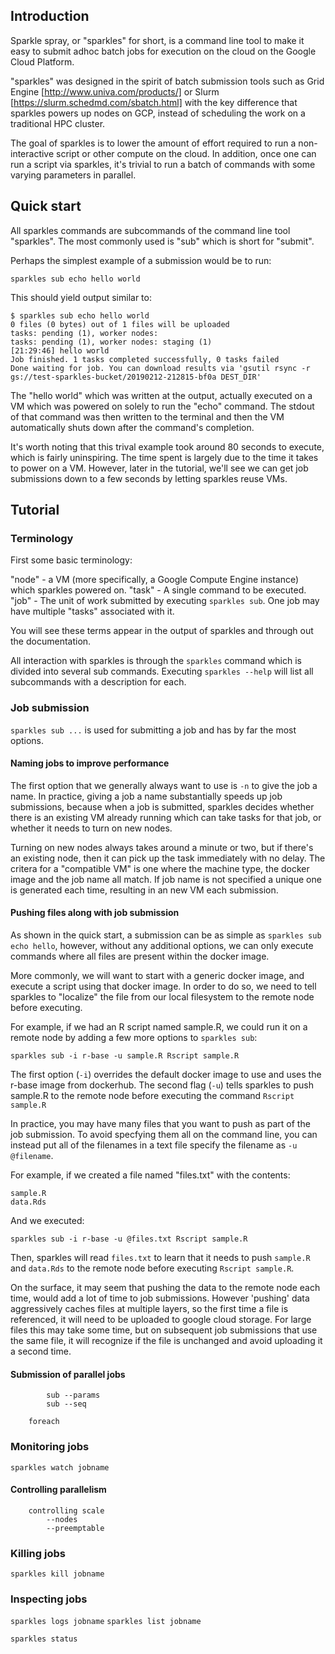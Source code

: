 ## Introduction

Sparkle spray, or "sparkles" for short, is a command line tool to make it easy to submit adhoc batch jobs for execution on the cloud on the Google Cloud Platform.

"sparkles" was designed in the spirit of batch submission tools such as Grid Engine [http://www.univa.com/products/] or Slurm [https://slurm.schedmd.com/sbatch.html] with the key difference that sparkles powers up nodes on GCP, instead of scheduling the work on a traditional HPC cluster.

The goal of sparkles is to lower the amount of effort required to run a non-interactive script or other compute on the cloud. In addition, once one can run a script via sparkles, it's trivial to run a batch of commands with some varying parameters in parallel.


## Quick start

All sparkles commands are subcommands of the command line tool "sparkles". The most commonly used is "sub" which is short for "submit".

Perhaps the simplest example of a submission would be to run:

```
sparkles sub echo hello world
```

This should yield output similar to:

```
$ sparkles sub echo hello world        
0 files (0 bytes) out of 1 files will be uploaded
tasks: pending (1), worker nodes:
tasks: pending (1), worker nodes: staging (1)
[21:29:46] hello world
Job finished. 1 tasks completed successfully, 0 tasks failed
Done waiting for job. You can download results via 'gsutil rsync -r gs://test-sparkles-bucket/20190212-212815-bf0a DEST_DIR'
```

The "hello world" which was written at the output, actually executed on a VM which was powered on solely to run the "echo" command. The stdout of that command was then written to the terminal and then the VM automatically shuts down after the command's completion.

It's worth noting that this trival example took around 80 seconds to execute, which is fairly uninspiring. The time spent is largely due to the time it takes to power on a VM. However, later in the tutorial, we'll see we can get job submissions down to a few seconds by letting sparkles reuse VMs.

## Tutorial

### Terminology

First some basic terminology:

"node" - a VM (more specifically, a Google Compute Engine instance) which sparkles powered on.
"task" - A single command to be executed.
"job" - The unit of work submitted by executing `sparkles sub`. One job may have multiple "tasks" associated with it.

You will see these terms appear in the output of sparkles and through out the documentation.

All interaction with sparkles is through the `sparkles` command which is divided into 
several sub commands. Executing `sparkles --help` will list all subcommands with a description for each.

### Job submission

`sparkles sub ...` is used for submitting a job and has by far the most options. 

#### Naming jobs to improve performance

The first option that we generally always want to use is `-n` to give the job a name. In practice, giving a job a name substantially speeds up job submissions, because when a job is submitted, sparkles decides whether there is an existing VM already running which can take tasks for that job, or whether it needs to turn on new nodes.

Turning on new nodes always takes around a minute or two, but if there's an existing node, then it can pick up the task immediately with no delay. The critera for a "compatible VM" is one where the machine type, the docker image and the job name all match. If job name is not specified a unique one is generated each time, resulting in an new VM each submission.

#### Pushing files along with job submission

As shown in the quick start, a submission can be as simple as `sparkles sub echo hello`, however, without any additional options, we can only execute commands where all files are present within the docker image.

More commonly, we will want to start with a generic docker image, and execute a script using that docker image. In order to do so, we need to tell sparkles to "localize" the file from our local filesystem to the remote node before executing.

For example, if we had an R script named sample.R, we could run it on a remote node by adding a few more options to `sparkles sub`:

```
sparkles sub -i r-base -u sample.R Rscript sample.R
```

The first option (`-i`) overrides the default docker image to use and uses the r-base image from dockerhub. The second flag (`-u`) tells sparkles to push sample.R to the remote node before executing the command `Rscript sample.R`

In practice, you may have many files that you want to push as part of the job submission. To avoid specfying them all on the command line, you can instead put all of the filenames in a text file specify the filename as `-u @filename`.

For example, if we created a file named "files.txt" with the contents:
```
sample.R
data.Rds
```

And we executed:

```
sparkles sub -i r-base -u @files.txt Rscript sample.R
```

Then, sparkles will read `files.txt` to learn that it needs to push `sample.R` and `data.Rds` to the remote node before executing `Rscript sample.R`.

On the surface, it may seem that pushing the data to the remote node each time, would add a lot of time to job submissions. However 'pushing' data aggressively caches files at multiple layers, so the first time a file is referenced, it will need to be uploaded to google cloud storage. For large files this may take some time, but on subsequent job submissions that use the same file, it will recognize if the file is unchanged and avoid uploading it a second time.

#### Submission of parallel jobs

            sub --params
            sub --seq
        
        foreach

### Monitoring jobs

`sparkles watch jobname`

#### Controlling parallelism
        controlling scale
            --nodes
            --preemptable

### Killing jobs

`sparkles kill jobname`

### Inspecting jobs

`sparkles logs jobname`
`sparkles list jobname`

`sparkles status`

